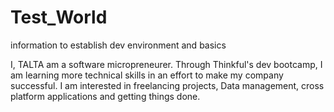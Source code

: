 # Test_World
information to establish dev environment and basics


I, TALTA am a software micropreneurer.  Through Thinkful's dev bootcamp, I am learning more technical skills in an effort to make my company successful.  I am interested in freelancing projects, Data management, cross platform applications and getting things done.  
